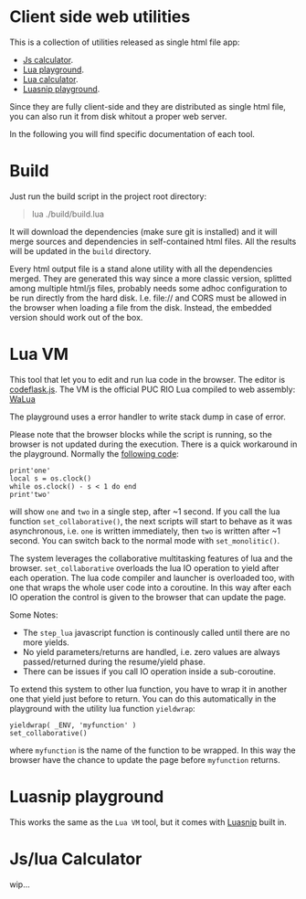 
# Client side web utilities

This is a collection of utilities released as single html file app:

- [Js calculator](https://raw.githack.com/pocomane/clientsideutil/master/build/calcjs.html).
- [Lua playground](https://raw.githack.com/pocomane/clientsideutil/master/build/luavm.html).
- [Lua calculator](https://raw.githack.com/pocomane/clientsideutil/master/build/calclua.html).
- [Luasnip playground](https://raw.githack.com/pocomane/clientsideutil/master/build/luasnip_playground.html).

Since they are fully client-side and they are distributed as single html file, you can also run it from disk whitout a proper web server.

In the following you will find specific documentation of each tool.

# Build

Just run the build script in the project root directory:

> lua ./build/build.lua

It will download the dependencies (make sure git is installed) and it will
merge sources and dependencies in self-contained html files. All the results
will be updated in the `build` directory.

Every html output file is a stand alone utility with all the dependencies
merged. They are generated this way since a more classic version, splitted
among multiple html/js files, probably needs some adhoc configuration to be run
directly from the hard disk. I.e.  file:// and CORS must be allowed in the
browser when loading a file from the disk. Instead, the embedded version should
work out of the box.

# Lua VM

This tool that let you to edit and run lua code in the browser. The editor is
[codeflask.js](https://kazzkiq.github.io/CodeFlask). The VM is the official PUC
RIO Lua compiled to web assembly: [WaLua](https://github.com/pocomane/walua)

The playground uses a error handler to write stack dump in case of error.

Please note that the browser blocks while the script is running, so the browser
is not updated during the execution. There is a quick workaround in the
playground.  Normally the [following
code](https://raw.githack.com/pocomane/clientsideutil/master/build/luavm.html?cHJpbnQnb25lJwpsb2NhbCBzID0gb3MuY8SLY2soKQp3aGlsZcSUxJbEmMSMxJspIC3EkCA8IDEgZG8gZW5kCsSAxILEhHR3b8SJ):

```
print'one'
local s = os.clock()
while os.clock() - s < 1 do end
print'two'
```

will show `one` and `two` in a single step, after ~1 second.  If you call the
lua function `set_collaborative()`, the next scripts will start to behave as it
was asynchronous, i.e. `one` is written immediately, then `two` is written
after ~1 second. You can switch back to the normal mode with `set_monolitic()`.

The system leverages the collaborative multitasking features of lua and the
browser. `set_collaborative` overloads the lua IO operation to yield after each
operation. The lua code compiler and launcher is overloaded too, with one that
wraps the whole user code into a coroutine. In this way after each IO operation
the control is given to the browser that can update the page.

Some Notes:

- The `step_lua` javascript function is continously called until there are no
  more yields.
- No yield parameters/returns are handled, i.e. zero values are always
  passed/returned during the resume/yield phase.
- There can be issues if you call IO operation inside a sub-coroutine.

To extend this system to other lua function, you have to wrap it in another one
that yield just before to return. You can do this automatically in the
playground with the utility lua function `yieldwrap`:

```
yieldwrap( _ENV, 'myfunction' )
set_collaborative()
```

where `myfunction` is the name of the function to be wrapped. In this way the
browser have the chance to update the page before `myfunction` returns.

# Luasnip playground

This works the same as the `Lua VM` tool, but it comes with
[Luasnip](https://raw.githack.com/pocomane/luasnip) built in.

# Js/lua Calculator

wip...

